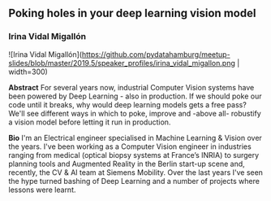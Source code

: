 ## Poking holes in your deep learning vision model ##
### Irina Vidal Migallón ###

![Irina Vidal Migallón](https://github.com/pydatahamburg/meetup-slides/blob/master/2019.5/speaker_profiles/irina_vidal_migallon.png | width=300)

**Abstract**
For several years now, industrial Computer Vision systems have been powered by Deep Learning - also in production. If we should poke our code until it breaks, why would deep learning models gets a free pass? We'll see different ways in which to poke, improve and -above all- robustify a vision model before letting it run in production.

**Bio**
I'm an Electrical engineer specialised in Machine Learning & Vision over the years. I've been working as a Computer Vision engineer in industries ranging from medical (optical biopsy systems at France’s INRIA) to surgery planning tools and Augmented Reality in the Berlin start-up scene and, recently, the CV & AI team at Siemens Mobility. Over the last years I've seen the hype turned bashing of Deep Learning and a number of projects where lessons were learnt.

